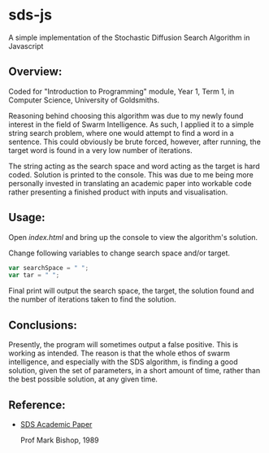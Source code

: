 # sds-js
A simple implementation of the Stochastic Diffusion Search Algorithm in Javascript

## Overview:


Coded for "Introduction to Programming" module, Year 1, Term 1, in Computer Science, University of Goldsmiths.

Reasoning behind choosing this algorithm was due to my newly found interest in the field of Swarm Intelligence. As such, I applied it to a simple string search problem, where one would attempt to find a word in a sentence. This could obviously be brute forced, however, after running, the target word is found in a very low number of iterations.

The string acting as the search space and word acting as the target is hard coded. Solution is printed to the console. This was due to me being more personally invested in translating an academic paper into workable code rather presenting a finished product with inputs and visualisation.


## Usage:


Open _index.html_ and bring up the console to view the algorithm's solution.

Change following variables to change search space and/or target.
```javascript
var searchSpace = " ";
var tar = " ";
```

Final print will output the search space, the target, the solution found and the number of iterations taken to find the solution.


## Conclusions:

Presently, the program will sometimes output a false positive. This is working as intended. The reason is that the whole ethos of swarm intelligence, and especially with the SDS algorithm, is finding a good solution, given the set of parameters, in a short amount of time, rather than the best possible solution, at any given time.


## Reference:

+ [SDS Academic Paper](http://www.doc.gold.ac.uk/~mas02gw/MSCI11/2010/1/SDS_Review_27%20Sep%202010.pdf)

   Prof Mark Bishop, 1989
